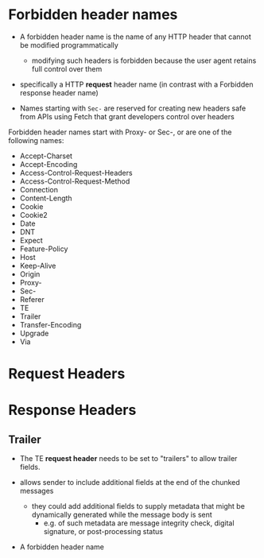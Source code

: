 # Forbidden header names

- A forbidden header name is the name of any HTTP header that cannot be modified programmatically
  - modifying such headers is forbidden because the user agent retains full control over them
- specifically a HTTP **request** header name (in contrast with a Forbidden response header name)

- Names starting with `Sec-` are reserved for creating new headers safe from APIs using Fetch that grant developers control over headers

Forbidden header names start with Proxy- or Sec-, or are one of the following names:

- Accept-Charset
- Accept-Encoding
- Access-Control-Request-Headers
- Access-Control-Request-Method
- Connection
- Content-Length
- Cookie
- Cookie2
- Date
- DNT
- Expect
- Feature-Policy
- Host
- Keep-Alive
- Origin
- Proxy-
- Sec-
- Referer
- TE
- Trailer
- Transfer-Encoding
- Upgrade
- Via

# Request Headers

# Response Headers

## Trailer

- The TE **request header** needs to be set to "trailers" to allow trailer fields.
- allows sender to include additional fields at the end of the chunked messages

  - they could add additional fields to supply metadata that might be dynamically generated while the message body is sent
    - e.g. of such metadata are message integrity check, digital signature, or post-processing status

- A forbidden header name
